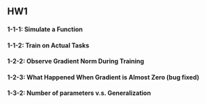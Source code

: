 ## HW1
#### 1-1-1: Simulate a Function
#### 1-1-2: Train on Actual Tasks
#### 1-2-2: Observe Gradient Norm During Training
#### 1-2-3: What Happened When Gradient is Almost Zero (bug fixed)
#### 1-3-2: Number of parameters v.s. Generalization
